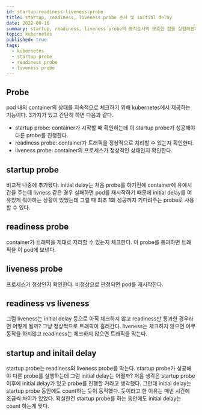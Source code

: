 ```yaml
---
id: startup-readiness-liveness-probe
title: startup, readiness, liveness probe 순서 및 initial delay
date: 2022-09-16
summary: startup, readiness, liveness probe의 동작순서의 모호한 점을 실험해본다.
topic: kubernetes
published: true
tags:
  - kubernetes
  - startup probe
  - readiness probe
  - liveness probe
---
```

## Probe
pod 내의 container의 상태를 지속적으로 체크하기 위해 kubernetes에서 제공하는 기능이다. 3가지가 있고 간단히 하면 다음과 같다.

- startup probe: container가 시작할 때 확인하는데 이 startup probe가 성공해야 다른 probe를 진행한다.
- readiness probe: container가 트래픽을 정상적으로 처리할 수 있는지 확인한다.
- liveness probe: container의 프로세스가 정상적인 상태인지 확인한다.

## startup probe
비교적 나중에 추가됐다. initial delay는 처음 probe를 하기전에 container에 유예시간을 주는데 livness 같은 경우 실패하면 pod를 재시작하기 때문에 initial delay를 여유있게 줘야하는 상황이 있었는데 그럴 때 최초 1회 성공까지 기다려주는 probe로 사용할 수 있다.

## readiness probe
container가 트래픽을 제대로 저리할 수 있는지 체크한다. 이 probe를 통과하면 트래픽을 이 pod에 보낸다.

## liveness probe
프로세스가 정상인지 확인한다. 비정상으로 판정되면 pod를 재시작한다.

## readiness vs liveness
그럼 liveness는 initial delay 등으로 아직 체크하지 않고 readiness만 통과한 경우라면 어떻게 될까? 그냥 정상적으로 트래픽이 흘러간다. liveness는 체크하지 않으면 아무 동작을 하지않고 readiness는 체크하지 않으면 트래픽을 막는다.

## startup and initail delay
startup probe는 readiness와 liveness probe를 막는다. startup probe가 성공해야 다른 probe를 실행하는데 그럼 initial delay는 어떨까? 처음 생각은 startup probe 이후에 initial delay가 있고 probe를 진행할 거라고 생각했다. 그런데 initial delay는 startup probe 동안에도 count하는 듯이 동작했다. 듯이라고 한 이유는 매번 시간에 조금씩 차이가 있었다. 확실한건 startup probe를 하는 동안에도 initial delay는 count 하는게 맞다.
